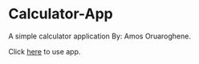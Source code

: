 # Calculator-App
A simple calculator application
By: Amos Oruaroghene.

Click <a href='https://amoskeyz.github.io/Calculator-App/index.html'>here</a> to use app.
